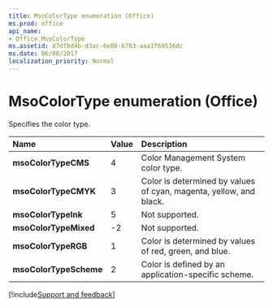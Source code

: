 ```yaml
---
title: MsoColorType enumeration (Office)
ms.prod: office
api_name:
- Office.MsoColorType
ms.assetid: d7dfbd4b-d3ac-6e08-b703-aaa1f69516dc
ms.date: 06/08/2017
localization_priority: Normal
---
```



# MsoColorType enumeration (Office)

Specifies the color type.



|Name|Value|Description|
|:-----|:-----|:-----|
|**msoColorTypeCMS**|4|Color Management System color type.|
|**msoColorTypeCMYK**|3|Color is determined by values of cyan, magenta, yellow, and black.|
|**msoColorTypeInk**|5|Not supported.|
|**msoColorTypeMixed**|-2|Not supported.|
|**msoColorTypeRGB**|1|Color is determined by values of red, green, and blue.|
|**msoColorTypeScheme**|2|Color is defined by an application-specific scheme.|

[!include[Support and feedback](~/includes/feedback-boilerplate.md)]